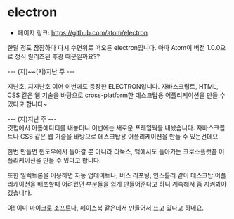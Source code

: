 # electron

- 페이지 링크: https://github.com/atom/electron

한달 정도 잠잠하다 다시 수면위로 떠오른 electron입니다. 아마 Atom이 버전 1.0.0으로 정식 릴리즈된 후광 때문일까요??

--- (지)~~(지)지난 주 ---  

지난호, 지지난호 이어 이번에도 등장한 ELECTRON입니다.
자바스크립트, HTML, CSS 같은 웹 기술을 바탕으로 cross-platform한 데스크탑용 어플리케이션을 만들 수 있다고 합니다~

--- (지)지난 주 ---  
깃헙에서 아톰에디터를 내놓더니 이번에는 새로운 프레임웍을 내놨습니다. 자바스크립트나 CSS 같은 웹 기술을 바탕으로 데스크탑용 어플리케이션을 만들 수 있는건데요.

한번 만들면 윈도우에서 돌아갈 뿐 아니라 리눅스, 맥에서도 돌아가는 크로스플랫폼 어플리케이션을 만들 수 있다고 합니다.

또한 일렉트론을 이용하면 자동 업데이트나, 버스 리포팅, 인스톨러 같이 데스크탑 어플리케이션을 배포할때 어려웠던 부분들을 쉽게 만들어준다고 하니 계속해서 좀 지켜봐야겠습니다.

아! 이미 마이크로 소프트나, 페이스북 같은데서 만들어서 쓰고 있다고 하네요.
